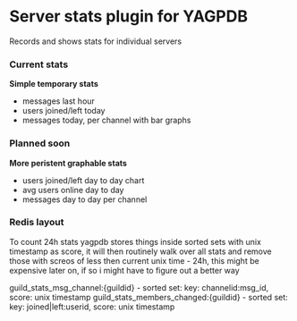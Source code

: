 # Server stats plugin for YAGPDB

Records and shows stats for individual servers

### Current stats

**Simple temporary stats**

 - messages last hour
 - users joined/left today
 - messages today, per channel with bar graphs

### Planned soon

**More peristent graphable stats**

 - users joined/left day to day chart
 - avg users online day to day
 - messages day to day per channel


### Redis layout

To count 24h stats yagpdb stores things inside sorted sets with unix timestamp as score, it will then routinely walk over all stats and remove those with screos of less then current unix time - 24h, this might be expensive later on, if so i might have to figure out a better way

guild_stats_msg_channel:{guildid} - sorted set: key: channelid:msg_id, score: unix timestamp
guild_stats_members_changed:{guildid} - sorted set: key: joined|left:userid, score: unix timestamp
